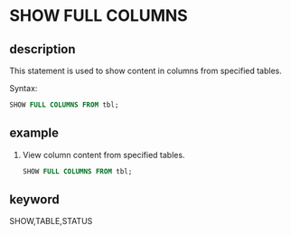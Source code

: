 # SHOW FULL COLUMNS

## description

This statement is used to show content in columns from specified tables.

Syntax:

```sql
SHOW FULL COLUMNS FROM tbl;
```

## example

1. View column content from specified tables.  

    ```sql
    SHOW FULL COLUMNS FROM tbl;
    ```

## keyword

SHOW,TABLE,STATUS

